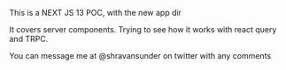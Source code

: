This is a NEXT JS 13 POC, with the new app dir

It covers server components.  Trying to see how it works with react query and TRPC.  

You can message me at @shravansunder on twitter with any comments